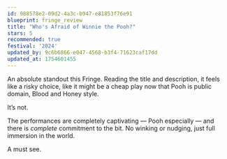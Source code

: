 ```yaml
---
id: 988578e2-09d2-4a3c-b947-e81853f76e91
blueprint: fringe_review
title: "Who's Afraid of Winnie the Pooh?"
stars: 5
recommended: true
festival: '2024'
updated_by: 9c6b6866-e047-4568-b3f4-71623caf17dd
updated_at: 1754601455
---
```

An absolute standout this Fringe. Reading the title and description, it feels like a risky choice, like it might be a cheap play now that Pooh is public domain, Blood and Honey style.

It’s not.

The performances are completely captivating — Pooh especially — and there is *complete* commitment to the bit. No winking or nudging, just full immersion in the world.

A must see.